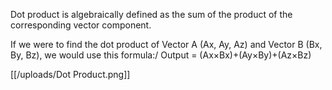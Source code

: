Dot product is algebraically defined as the sum of the product of the corresponding vector component.

If we were to find the dot product of Vector A (Ax, Ay, Az) and Vector B (Bx, By, Bz), we would use this formula:/
Output = (Ax×Bx)+(Ay×By)+(Az×Bz)

[[/uploads/Dot Product.png]]